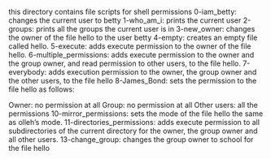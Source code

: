 this directory contains file scripts for shell permissions
0-iam_betty: changes the current user to betty
1-who_am_i:  prints the current user
2-groups: prints all the groups the current user is in
3-new_owner: changes the owner of the file hello to the user betty
4-empty: creates an empty file called hello.
5-execute: adds execute permission to the owner of the file hello.
6-multiple_permissions: adds execute permission to the owner and the group owner, and read permission to other users, to the file hello.
7-everybody: adds execution permission to the owner, the group owner and the other users, to the file hello
8-James_Bond: sets the permission to the file hello as follows:

Owner: no permission at all
Group: no permission at all
Other users: all the permissions
10-mirror_permissions: sets the mode of the file hello the same as olleh’s mode.
11-directories_permissions: adds execute permission to all subdirectories of the current directory for the owner, the group owner and all other users.
13-change_group: changes the group owner to school for the file hello

